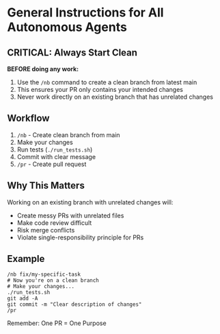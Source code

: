 # General Instructions for All Autonomous Agents

## CRITICAL: Always Start Clean

**BEFORE doing any work:**
1. Use the `/nb` command to create a clean branch from latest main
2. This ensures your PR only contains your intended changes
3. Never work directly on an existing branch that has unrelated changes

## Workflow

1. `/nb` - Create clean branch from main
2. Make your changes
3. Run tests (`./run_tests.sh`)
4. Commit with clear message
5. `/pr` - Create pull request

## Why This Matters

Working on an existing branch with unrelated changes will:
- Create messy PRs with unrelated files
- Make code review difficult
- Risk merge conflicts
- Violate single-responsibility principle for PRs

## Example

```
/nb fix/my-specific-task
# Now you're on a clean branch
# Make your changes...
./run_tests.sh
git add -A
git commit -m "Clear description of changes"
/pr
```

Remember: One PR = One Purpose
